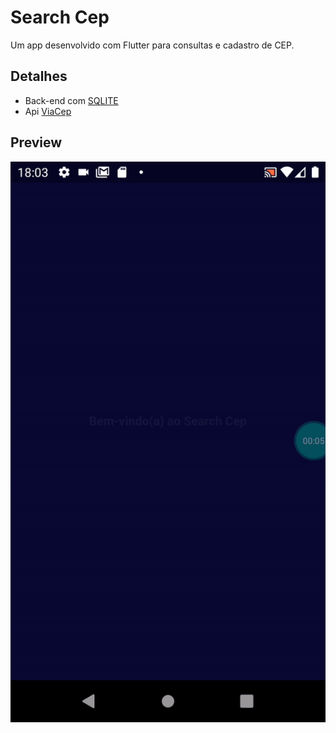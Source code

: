 # Search Cep

Um app desenvolvido com Flutter para consultas e cadastro de CEP.

## Detalhes

- Back-end com [SQLITE](https://pub.dev/packages/sqflite)
- Api [ViaCep](https://viacep.com.br/)

## Preview

![Alt text](assets/gifs/search_cep.gif?raw=true "Title")
